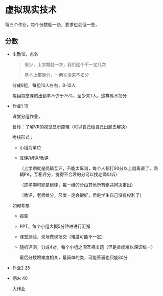 # 虚拟现实技术

留三个作业，每个分数低一些，要求也会低一些，



## 分数

- 出勤10，点名
	
	 >  很少，上学期就一次，我们这个不一定几次
	>
	>  基本上都满分，一两次没来不扣分
	
	分成8组，每组10人左右，8-12人
	
	每组每堂课的出勤率不少于75%，至少来7人，这样就不扣分
	
- 作业1 15

   课堂分组作业，

   目标：了解VR的视觉显示原理（可以自己给自己出题去解决）

   考核形式：

   - 小组为单位

   - 互评/组评/教评

     （上学期就是两辆互评，不能太离谱，每个人都打90分以上就离谱了，两辆PK，互相评分，觉得不合理的分可以找老师申诉）

     （这学期可能是组评，每一组的分由其他所有组共同决定出）

     （教评，老师给分，尺度一定会很好，但是学生自己没有权利了）

   如何考核

   - 报告

   - PPT，每个小组大概5分钟进进行汇报

   - 课堂测验，现场做现场交（难度可能不一定）

   - 随机评测，分成4对，每个小组之间互相出题（但是难度难以保证统一）

     最后分数跟难度相关，最简单的类，可能答满也只能80分

- 作业2 25

   

- 期末 40

   大作业





